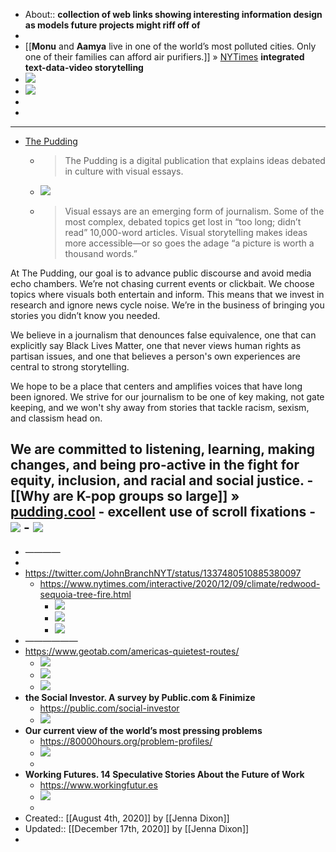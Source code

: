 - About:: __collection of web links showing interesting information design as models future projects might riff off of__
- 
- [[**Monu** and **Aamya** live in one of the world’s most polluted cities. Only one of their families can afford air purifiers.]] » [NYTimes](https://www.nytimes.com/interactive/2020/12/17/world/asia/india-pollution-inequality.html) 
__integrated text-data-video storytelling__
- ![](https://firebasestorage.googleapis.com/v0/b/firescript-577a2.appspot.com/o/imgs%2Fapp%2FArtOfGig%2F-68lMX5TDe.png?alt=media&token=f848a7de-12ef-4e2c-9b1e-a507f3884469)
- ![](https://firebasestorage.googleapis.com/v0/b/firescript-577a2.appspot.com/o/imgs%2Fapp%2FArtOfGig%2FecgS3YUkz9.png?alt=media&token=23c844f7-727a-44bc-9479-82eb8ee98620)
- 
- 
- ------------
- [The Pudding](https://pudding.cool/)
    - > The Pudding is a digital publication that explains ideas debated in culture with visual essays.
    - ![](https://firebasestorage.googleapis.com/v0/b/firescript-577a2.appspot.com/o/imgs%2Fapp%2FArtOfGig%2F7vLtjWY8NS.png?alt=media&token=158975e6-6fbf-4b8a-83ab-6efa60f9261f)
    - > Visual essays are an emerging form of journalism. Some of the most complex, debated topics get lost in “too long; didn’t read” 10,000-word articles. Visual storytelling makes ideas more accessible—or so goes the adage “a picture is worth a thousand words.”

At The Pudding, our goal is to advance public discourse and avoid media echo chambers. We’re not chasing current events or clickbait. We choose topics where visuals both entertain and inform. This means that we invest in research and ignore news cycle noise. We’re in the business of bringing you stories you didn’t know you needed.

We believe in a journalism that denounces false equivalence, one that can explicitly say Black Lives Matter, one that never views human rights as partisan issues, and one that believes a person's own experiences are central to strong storytelling.

We hope to be a place that centers and amplifies voices that have long been ignored. We strive for our journalism to be one of key making, not gate keeping, and we won't shy away from stories that tackle racism, sexism, and classism head on.

We are committed to listening, learning, making changes, and being pro-active in the fight for equity, inclusion, and racial and social justice.
    - [[Why are K-pop groups so large]] » [pudding.cool](https://pudding.cool/2020/10/kpop/)
        - __excellent use of scroll fixations__
        - ![](https://firebasestorage.googleapis.com/v0/b/firescript-577a2.appspot.com/o/imgs%2Fapp%2FArtOfGig%2Fy-v5KugBIM.png?alt=media&token=dd395c19-e1cc-4eb4-aea2-4b66d9d78cb0)
        - ![](https://firebasestorage.googleapis.com/v0/b/firescript-577a2.appspot.com/o/imgs%2Fapp%2FArtOfGig%2FhhiwaLmjV9.png?alt=media&token=d400a74d-d9c7-4711-81b4-249c092ef3c2)
- 
- ————
- 
- https://twitter.com/JohnBranchNYT/status/1337480510885380097
    - https://www.nytimes.com/interactive/2020/12/09/climate/redwood-sequoia-tree-fire.html
        - ![](https://firebasestorage.googleapis.com/v0/b/firescript-577a2.appspot.com/o/imgs%2Fapp%2FArtOfGig%2FXwhFm2013j.png?alt=media&token=7330836b-d8a3-4410-a716-24ebb895d1ba)
        - ![](https://firebasestorage.googleapis.com/v0/b/firescript-577a2.appspot.com/o/imgs%2Fapp%2FArtOfGig%2FmR7EB8SYIX.png?alt=media&token=79f2a2ce-d399-4e14-83dc-1961df828b03)
        - ![](https://firebasestorage.googleapis.com/v0/b/firescript-577a2.appspot.com/o/imgs%2Fapp%2FArtOfGig%2F-65P8DHbc1.png?alt=media&token=c9454b2d-6205-4f4f-a6fe-7d8c53624366)
- ——————
- https://www.geotab.com/americas-quietest-routes/
    - ![](https://firebasestorage.googleapis.com/v0/b/firescript-577a2.appspot.com/o/imgs%2Fapp%2FArtOfGig%2F-P7tsBvD9G.png?alt=media&token=97e5e2e7-fd66-4615-828f-ac6d755cf435)
    - ![](https://firebasestorage.googleapis.com/v0/b/firescript-577a2.appspot.com/o/imgs%2Fapp%2FArtOfGig%2FI0LRdMyOzV.png?alt=media&token=31c5e2d4-ea54-4cac-ba0a-ce518d23e00a)
    - ![](https://firebasestorage.googleapis.com/v0/b/firescript-577a2.appspot.com/o/imgs%2Fapp%2FArtOfGig%2Fo1rOIMGmKa.png?alt=media&token=8c228ddd-fb6e-408e-876e-c9894c905bc9)
- __the Social Investor. A survey by Public.com & Finimize__
    - https://public.com/social-investor
    - ![](https://firebasestorage.googleapis.com/v0/b/firescript-577a2.appspot.com/o/imgs%2Fapp%2FArtOfGig%2Fs-bRTyg2dv.png?alt=media&token=a187c289-8fda-40ad-b6e8-236873736cf4)
- __Our current view of the world’s most pressing problems__
    - https://80000hours.org/problem-profiles/
    - ![](https://firebasestorage.googleapis.com/v0/b/firescript-577a2.appspot.com/o/imgs%2Fapp%2FArtOfGig%2FLGH2M3n8Ad.png?alt=media&token=1a232041-37ae-432c-b723-bd3ba78c2d75)
    - 
- __Working Futures. 14 Speculative Stories About the Future of Work__
    - https://www.workingfutur.es
    - ![](https://firebasestorage.googleapis.com/v0/b/firescript-577a2.appspot.com/o/imgs%2Fapp%2FArtOfGig%2F1dgVllzZEx.png?alt=media&token=6519e5e7-076c-4fc1-99d3-caec3b2cb3b2)
    - 
- Created:: [[August 4th, 2020]] by [[Jenna Dixon]]
- Updated:: [[December 17th, 2020]] by [[Jenna Dixon]]
- 
